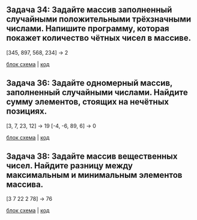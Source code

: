 ## Задача 34: Задайте массив заполненный случайными положительными трёхзначными числами. Напишите программу, которая покажет количество чётных чисел в массиве.

[345, 897, 568, 234] -> 2

[блок схема]() | [код](https://github.com/NordOST85/Lessons/blob/main/Home_work5/Home_work5.1/Program.cs)

## Задача 36: Задайте одномерный массив, заполненный случайными числами. Найдите сумму элементов, стоящих на нечётных позициях.

[3, 7, 23, 12] -> 19
[-4, -6, 89, 6] -> 0

[блок схема]() | [код](https://github.com/NordOST85/Lessons/blob/main/Home_work5/Home_work5.2/Program.cs)

## Задача 38: Задайте массив вещественных чисел. Найдите разницу между максимальным и минимальным элементов массива.

[3 7 22 2 78] -> 76

[блок схема]() | [код](https://github.com/NordOST85/Lessons/blob/main/Home_work5/Home_work5.3/Program.cs)